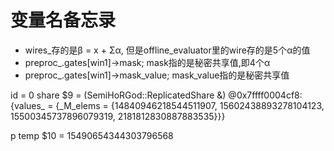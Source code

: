 # 变量名备忘录
- wires_存的是β = x + Σα, 但是offline_evaluator里的wire存的是5个α的值
- preproc_.gates[win1]->mask; mask指的是秘密共享值,即4个α
- preproc_.gates[win1]->mask_value; mask_value指的是秘密共享值

id = 0
share
$9 = (SemiHoRGod::ReplicatedShare<unsigned long> &) @0x7ffff0004cf8: {values_ = {_M_elems = {14840946218544511907, 15602438893278104123, 15500345737896079319, 2181812830887883535}}}

p temp
$10 = 15490654344303796568